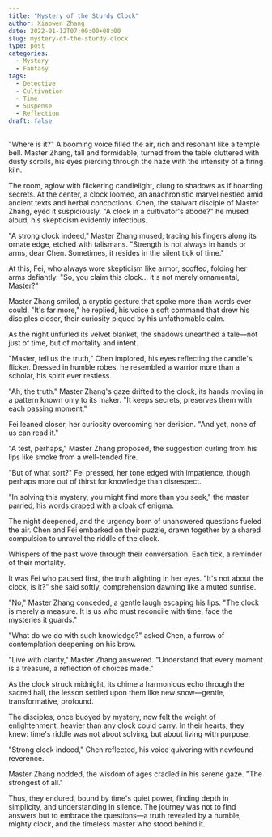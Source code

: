 ```yaml
---
title: "Mystery of the Sturdy Clock"
author: Xiaowen Zhang
date: 2022-01-12T07:00:00+08:00
slug: mystery-of-the-sturdy-clock
type: post
categories:
  - Mystery
  - Fantasy
tags:
  - Detective
  - Cultivation
  - Time
  - Suspense
  - Reflection
draft: false
---
```


"Where is it?" A booming voice filled the air, rich and resonant like a temple bell. Master Zhang, tall and formidable, turned from the table cluttered with dusty scrolls, his eyes piercing through the haze with the intensity of a firing kiln.

The room, aglow with flickering candlelight, clung to shadows as if hoarding secrets. At the center, a clock loomed, an anachronistic marvel nestled amid ancient texts and herbal concoctions. Chen, the stalwart disciple of Master Zhang, eyed it suspiciously. "A clock in a cultivator's abode?" he mused aloud, his skepticism evidently infectious.

"A strong clock indeed," Master Zhang mused, tracing his fingers along its ornate edge, etched with talismans. "Strength is not always in hands or arms, dear Chen. Sometimes, it resides in the silent tick of time."

At this, Fei, who always wore skepticism like armor, scoffed, folding her arms defiantly. "So, you claim this clock... it's not merely ornamental, Master?"

Master Zhang smiled, a cryptic gesture that spoke more than words ever could. "It's far more," he replied, his voice a soft command that drew his disciples closer, their curiosity piqued by his unfathomable calm.

As the night unfurled its velvet blanket, the shadows unearthed a tale—not just of time, but of mortality and intent.

"Master, tell us the truth," Chen implored, his eyes reflecting the candle's flicker. Dressed in humble robes, he resembled a warrior more than a scholar, his spirit ever restless.

"Ah, the truth." Master Zhang's gaze drifted to the clock, its hands moving in a pattern known only to its maker. "It keeps secrets, preserves them with each passing moment."

Fei leaned closer, her curiosity overcoming her derision. "And yet, none of us can read it."

"A test, perhaps," Master Zhang proposed, the suggestion curling from his lips like smoke from a well-tended fire.

"But of what sort?" Fei pressed, her tone edged with impatience, though perhaps more out of thirst for knowledge than disrespect.

"In solving this mystery, you might find more than you seek," the master parried, his words draped with a cloak of enigma.

The night deepened, and the urgency born of unanswered questions fueled the air. Chen and Fei embarked on their puzzle, drawn together by a shared compulsion to unravel the riddle of the clock.

Whispers of the past wove through their conversation. Each tick, a reminder of their mortality.

It was Fei who paused first, the truth alighting in her eyes. "It's not about the clock, is it?" she said softly, comprehension dawning like a muted sunrise.

"No," Master Zhang conceded, a gentle laugh escaping his lips. "The clock is merely a measure. It is us who must reconcile with time, face the mysteries it guards."

"What do we do with such knowledge?" asked Chen, a furrow of contemplation deepening on his brow.

"Live with clarity," Master Zhang answered. "Understand that every moment is a treasure, a reflection of choices made."

As the clock struck midnight, its chime a harmonious echo through the sacred hall, the lesson settled upon them like new snow—gentle, transformative, profound.

The disciples, once buoyed by mystery, now felt the weight of enlightenment, heavier than any clock could carry. In their hearts, they knew: time's riddle was not about solving, but about living with purpose.

"Strong clock indeed," Chen reflected, his voice quivering with newfound reverence.

Master Zhang nodded, the wisdom of ages cradled in his serene gaze. "The strongest of all."

Thus, they endured, bound by time's quiet power, finding depth in simplicity, and understanding in silence. The journey was not to find answers but to embrace the questions—a truth revealed by a humble, mighty clock, and the timeless master who stood behind it.